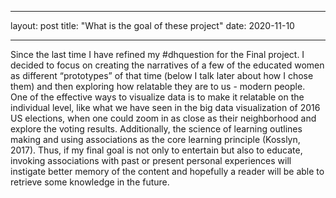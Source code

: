 - - -
layout: post
title: "What is the goal of these project"
date: 2020-11-10
- - -

Since the last time I have refined my #dhquestion for the Final project. I decided to focus on creating the narratives of a few of the educated women as different “prototypes” of that time (below I talk later about how I chose them) and then exploring how relatable they are to us - modern people.  
One of the effective ways to visualize data is to make it relatable on the individual level, like what we have seen in the big data visualization of 2016 US elections, when one could zoom in as close as their neighborhood and explore the voting results. Additionally, the science of learning outlines making and using associations as the core learning principle (Kosslyn, 2017). Thus, if my final goal is not only to entertain but also to educate, invoking associations with past or present personal experiences will instigate better memory of the content and hopefully a reader will be able to retrieve some knowledge in the future.
